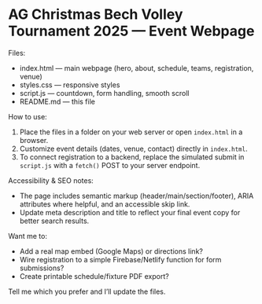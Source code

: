 # AG Christmas Bech Volley Tournament 2025 — Event Webpage

Files:
- index.html — main webpage (hero, about, schedule, teams, registration, venue)
- styles.css — responsive styles
- script.js — countdown, form handling, smooth scroll
- README.md — this file

How to use:
1. Place the files in a folder on your web server or open `index.html` in a browser.
2. Customize event details (dates, venue, contact) directly in `index.html`.
3. To connect registration to a backend, replace the simulated submit in `script.js` with a `fetch()` POST to your server endpoint.

Accessibility & SEO notes:
- The page includes semantic markup (header/main/section/footer), ARIA attributes where helpful, and an accessible skip link.
- Update meta description and title to reflect your final event copy for better search results.

Want me to:
- Add a real map embed (Google Maps) or directions link?
- Wire registration to a simple Firebase/Netlify function for form submissions?
- Create printable schedule/fixture PDF export?

Tell me which you prefer and I’ll update the files.
